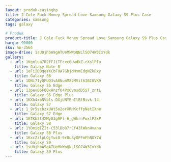 ```yaml
---
layout: produk-casinghp
title: J Cole Fuck Money Spread Love Samsung Galaxy S9 Plus Case
categories: samsung
tags: galaxy

# Produk
product-title: J Cole Fuck Money Spread Love Samsung Galaxy S9 Plus Case
harga: 90000
sku: hn-3564
image-drive: 1sU0jhbA9gATUeMkWoQNLlSO74W3IxYdk
gallery:
  - url: 1Kgnlua7R2fFJiTFcxc0UwdkZ-rXslPIu
    title: Galaxy Note 8
  - url: 1eFiIDBqgYXCbFUA7GbjdMxmEdgNZkRxy
    title: Galaxy S6
  - url: 1DNi7IyQPUQ3vA8NumM82MVit6IBI0VK9
    title: Galaxy S6 Edge
  - url: 13pev06FQQxHnzfO4Px6vmxdD5ST_zntL
    title: Galaxy S6 Edge Plus
  - url: 1KXh4xbNVbls-DXjUNYEnIlBfBivk-14-
    title: Galaxy S7
  - url: 1_9r5scbzxUWt5o2orXRHKcffpNetIXne
    title: Galaxy S7 Edge
  - url: 1ETKb3t4XMy83g9Pl-6_gWkrnPwxlPZxP
    title: Galaxy S8
  - url: 1YOmiqIZIt-C53lBb87rEf43lWknHvana
    title: Galaxy S8 Plus
  - url: 1KxcZzlpLQjYwi0-9r0u8yOPFmFhNOY7W
    title: Galaxy S9
  - url: 1sU0jhbA9gATUeMkWoQNLlSO74W3IxYdk
    title: Galaxy S9 Plus
---
```

